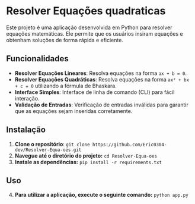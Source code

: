 # Resolver Equações quadraticas

Este projeto é uma aplicação desenvolvida em Python para resolver equações matemáticas. Ele permite que os usuários insiram equações e obtenham soluções de forma rápida e eficiente.

## Funcionalidades

- **Resolver Equações Lineares**: Resolva equações na forma `ax + b = 0`.
- **Resolver Equações Quadráticas**: Resolva equações na forma `ax² + bx + c = 0` utilizando a fórmula de Bhaskara.
- **Interface Simples**: Interface de linha de comando (CLI) para fácil interação.
- **Validação de Entradas**: Verificação de entradas inválidas para garantir que as equações sejam inseridas corretamente.

## Instalação

1. **Clone o repositório**:
   ```git clone https://github.com/Eric0304-dev/Resolver-Equa-oes.git```
2. **Navegue até o diretório do projeto:**
   ```cd Resolver-Equa-oes```
3. **Instale as dependências:**
  ```pip install -r requirements.txt```
## Uso
4. **Para utilizar a aplicação, execute o seguinte comando:**
  ```python app.py```
